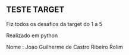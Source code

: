 ## TESTE TARGET

Fiz todos os desafios da target do 1 a 5 

Realizado em python

Nome : Joao Guilherme de Castro Ribeiro Rolim
